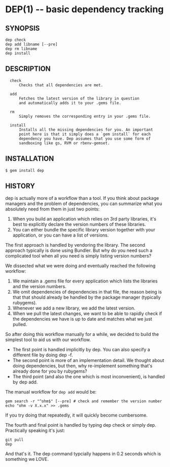 DEP(1) -- basic dependency tracking
===================================

## SYNOPSIS

    dep check
    dep add libname [--pre]
    dep rm libname
    dep install

## DESCRIPTION
      check
          Checks that all dependencies are met.

      add
          Fetches the latest version of the library in question
          and automatically adds it to your .gems file.

      rm
          Simply removes the corresponding entry in your .gems file.

      install
          Installs all the missing dependencies for you. An important
          point here is that it simply does a `gem install` for each
          dependency you have. Dep assumes that you use some form of
          sandboxing like gs, RVM or rbenv-gemset.


## INSTALLATION

    $ gem install dep

## HISTORY

dep is actually more of a workflow than a tool. If you think about
package managers and the problem of dependencies, you can summarize
what you absolutely need from them in just two points:

1. When you build an application which relies on 3rd party libraries,
it's best to explicitly declare the version numbers of these
libraries.
2. You can either bundle the specific library version together with
your application, or you can have a list of versions.

The first approach is handled by vendoring the library. The second
approach typically is done using Bundler. But why do you need such
a complicated tool when all you need is simply listing version numbers?

We dissected what we were doing and eventually reached the following
workflow:

1. We maintain a .gems file for every application which lists the
libraries and the version numbers.
2. We omit dependencies of dependencies in that file, the reason being
is that that should already be handled by the package manager
(typically rubygems).
3. Whenever we add a new library, we add the latest version.
4. When we pull the latest changes, we want to be able to rapidly
check if the dependencies we have is up to date and matches what
we just pulled.

So after doing this workflow manually for a while, we decided to
build the simplest tool to aid us with our workflow.

- The first point is handled implicitly by dep. You can also specify
a different file by doing dep -f.
- The second point is more of an implementation detail. We thought about
doing dependencies, but then, why re-implement something that's already
done for you by rubygems?
- The third point (and also the one which is most inconvenient), is
handled by dep add.

The manual workflow for `dep add` would be:

    gem search -r "^ohm$" [--pre] # check and remember the version number
    echo "ohm -v X.x.x" >> .gems

If you try doing that repeatedly, it will quickly become cumbersome.

The fourth and final point is handled by typing dep check or simply dep.
Practically speaking it's just:

```
git pull
dep
```

And that's it. The dep command typcially happens in 0.2 seconds which
is something we LOVE.
